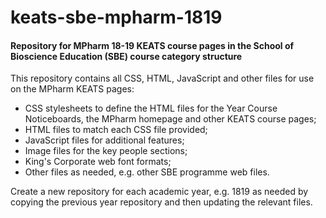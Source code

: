 # keats-sbe-mpharm-1819
<h4>Repository for MPharm 18-19 KEATS course pages in the School of Bioscience Education (SBE) course category structure</h4>
<p></p>
This repository contains all CSS, HTML, JavaScript and other files for use on the MPharm KEATS pages:
<ul>
  <li>CSS stylesheets to define the HTML files for the Year Course Noticeboards, the MPharm homepage and other KEATS course pages;</li>
  <li>HTML files to match each CSS file provided;</li>
  <li>JavaScript files for additional features;</li>
  <li>Image files for the key people sections;</li>
  <li>King's Corporate web font formats;</li>
  <li>Other files as needed, e.g. other SBE programme web files.</li>
</ul>
<p></p>
Create a new repository for each academic year, e.g. 1819 as needed by copying the previous year repository and then updating the relevant files.
